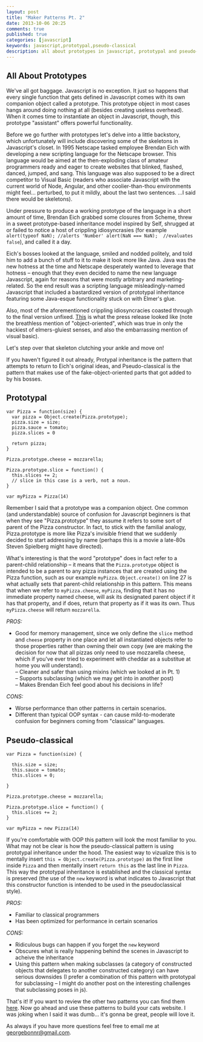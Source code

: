 ```yaml
---
layout: post
title: "Maker Patterns Pt. 2"
date: 2013-10-06 20:25
comments: true
published: true
categories: [javascript]
keywords: javascript,prototypal,pseudo-classical
description: all about prototypes in javascript, prototypal and pseudo-classical instantiation
---
```


All About Prototypes
--------------------

We've all got baggage. Javascript is no exception. It just so happens that every single function that gets defined in Javascript comes with its own companion object called a prototype. This prototype object in most cases hangs around doing nothing at all (besides creating useless overhead). When it comes time to instantiate an object in Javascript, though, this prototype "assistant" offers powerful functionality.

Before we go further with prototypes let's delve into a little backstory, which unfortunately will include discovering some of the skeletons in Javascript's closet. In 1995 Netscape tasked employee Brendan Eich with developing a new scripting language for the Netscape browser. This language would be aimed at the then-exploding class of amateur programmers ready and eager to create websites that blinked, flashed, danced, jumped, and sang. This language was also supposed to be a direct competitor to Visual Basic (readers who associate Javascript with the current world of Node, Angular, and other coolier-than-thou environments might feel... perturbed, to put it mildly, about the last two sentences.  ...I said there would be skeletons).

Under pressure to produce a working prototype of the language in a short amount of time, Brendan Eich grabbed some closures from Scheme, threw in a sweet prototype-based inheritance model inspired by Self, shrugged at or failed to notice a host of crippling idiosyncrasies (for example `alert(typeof NaN); //alerts 'Number' alert(NaN === NaN);  //evaluates false`), and called it a day.

Eich's bosses looked at the language, smiled and nodded politely, and told him to add a bunch of stuff to it to make it look more like Java. Java was the new hotness at the time and Netscape desperately wanted to leverage that hotness – enough that they even decided to name the new language Javascript, again for reasons that were mostly arbitrary and marketing-related. So the end result was a scripting language misleadingly-named Javascript that included a bastardized version of prototypal inheritance featuring some Java-esque functionality stuck on with Elmer's glue. 

Also, most of the aforementioned crippling idiosyncracies coasted through to the final version unfixed. [This](http://www.javaworld.com/javaworld/jw-03-1996/idgns.java.1995/idgns.java.1995.114.html) is what the press release looked like (note the breathless mention of "object-oriented", which was true in only the hackiest of elmers-gluiest senses, and also the embarrassing mention of visual basic).

Let's step over that skeleton clutching your ankle and move on!

If you haven't figured it out already, Protypal inheritance is the pattern that attempts to return to Eich's original ideas, and Pseudo-classical is the pattern that makes use of the fake-object-oriented parts that got added to by his bosses.

Prototypal
----------

    var Pizza = function(size) {
      var pizza = Object.create(Pizza.prototype);
      pizza.size = size;
      pizza.sauce = tomato;
      pizza.slices = 0

      return pizza;
    }

    Pizza.prototype.cheese = mozzarella;

    Pizza.prototype.slice = function() {
      this.slices += 2;
      // slice in this case is a verb, not a noun.
    }

    var myPizza = Pizza(14)

Remember I said that a prototype was a companion object. One common (and understandable) source of confusion for Javascript beginners is that when they see "Pizza.prototype" they assume it refers to some sort of parent of the Pizza constructor. In fact, to stick with the familial analogy, Pizza.prototype is more like Pizza's invisible friend that we suddenly decided to start addressing by name (perhaps this is a movie a late-80s Steven Spielberg might have directed). 

What's interesting is that the word "prototype" does in fact refer to a parent-child relationship – it means that the `Pizza.prototype` object is intended to be a parent to any pizza instances that are created using the Pizza function, such as our example `myPizza`. `Object.create()` on line 27 is what actually sets that parent-child relationship in this pattern. This means that when we refer to `myPizza.cheese`, `myPizza`, finding that it has no immediate property named cheese, will ask its designated parent object if it has that property, and if does, return that property as if it was its own. Thus `myPizza.cheese` will return `mozzarella`.

*PROS:* <br>
-    Good for memory management, since we only define the `slice` method and `cheese` property in one place and let all instantiated objects refer to those properties rather than owning their own copy (we are making the decision for now that all pizzas only need to use mozzarella cheese, which if you've ever tried to experiment with cheddar as a substitue at home you will understand). <br>
–    Cleaner and safer than using mixins (which we looked at in Pt. 1) <br>
–    Supports subclassing (which we may get into in another post) <br>
–    Makes Brendan Eich feel good about his decisions in life? <br>

*CONS:* <br>
- Worse performance than other patterns in certain scenarios. <br>
- Different than typical OOP syntax - can cause mild-to-moderate confusion for beginners coming from "classical" languages.

Pseudo-classical
----------------

    var Pizza = function(size) {

      this.size = size;
      this.sauce = tomato;
      this.slices = 0;

    }

    Pizza.prototype.cheese = mozzarella;

    Pizza.prototype.slice = function() {
      this.slices += 2;
    }

    var myPizza = new Pizza(14)

If you're comfortable with OOP this pattern will look the most familiar to you.  What may not be clear is how the pseudo-classical pattern is using prototypal inheritance under the hood. The easiest way to vizualize this is to mentally insert `this = Object.create(Pizza.prototype)` as the first line inside `Pizza` and then mentally insert `return this` as the last line in `Pizza`. This way the prototypal inheritance is established and the classical syntax is preserved (the use of the `new` keyword is what indicates to Javascript that this constructor function is intended to be used in the pseudoclassical style).

*PROS:* <br>
- Familiar to classical programmers <br>
- Has been optimized for performance in certain scenarios <br>

*CONS:* <br>
- Ridiculous bugs can happen if you forget the `new` keyword <br>
- Obscures what is really happening behind the scenes in Javascript to acheive the inheritance<br>
- Using this pattern when making subclasses (a category of constructed objects that delegates to another constructed category) can have serious downsides (I prefer a combination of this pattern with prototypal for subclassing – I might do another post on the interesting challenges that subclassing poses in js).

That's it! If you want to review the other two patterns you can find them [here](http://georgebonnr.github.io/blog/2013/10/02/maker-patterns-pt-1/).  Now go ahead and use these patterns to build your cats website. I was joking when I said it was dumb... it's gonna be great, people will love it.

As always if you have more questions feel free to email me at <georgebonnr@gmail.com>.